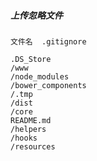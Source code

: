 ##### 上传忽略文件

`文件名  .gitignore`

	.DS_Store
	/www
	/node_modules
	/bower_components
	/.tmp
	/dist
	/core
	README.md
	/helpers
	/hooks
	/resources